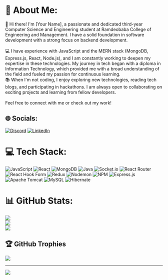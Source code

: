 # 💫 About Me:
👋 Hi there! I'm [Your Name], a passionate and dedicated third-year Computer Science and Engineering student at Ramdeobaba College of Engineering and Management. I have a solid foundation in software development with a strong focus on backend development.<br><br>💻 I have experience with JavaScript and the MERN stack (MongoDB, Express.js, React, Node.js), and I am constantly working to deepen my expertise in these technologies. My journey in tech began with a diploma in Information Technology, which provided me with a broad understanding of the field and fueled my passion for continuous learning.<br>📚 When I'm not coding, I enjoy exploring new technologies, reading tech blogs, and participating in hackathons. I am always open to collaborating on exciting projects and learning from fellow developers.<br><br>Feel free to connect with me or check out my work!


## 🌐 Socials:
[![Discord](https://img.shields.io/badge/Discord-%237289DA.svg?logo=discord&logoColor=white)](https://discord.gg/aryan_varma) [![LinkedIn](https://img.shields.io/badge/LinkedIn-%230077B5.svg?logo=linkedin&logoColor=white)](https://linkedin.com/in/aryanvarma2004) 

# 💻 Tech Stack:
![JavaScript](https://img.shields.io/badge/javascript-%23323330.svg?style=for-the-badge&logo=javascript&logoColor=%23F7DF1E) ![React](https://img.shields.io/badge/react-%2320232a.svg?style=for-the-badge&logo=react&logoColor=%2361DAFB) ![MongoDB](https://img.shields.io/badge/MongoDB-%234ea94b.svg?style=for-the-badge&logo=mongodb&logoColor=white) ![Java](https://img.shields.io/badge/java-%23ED8B00.svg?style=for-the-badge&logo=openjdk&logoColor=white) ![Socket.io](https://img.shields.io/badge/Socket.io-black?style=for-the-badge&logo=socket.io&badgeColor=010101) ![React Router](https://img.shields.io/badge/React_Router-CA4245?style=for-the-badge&logo=react-router&logoColor=white) ![React Hook Form](https://img.shields.io/badge/React%20Hook%20Form-%23EC5990.svg?style=for-the-badge&logo=reacthookform&logoColor=white) ![Redux](https://img.shields.io/badge/redux-%23593d88.svg?style=for-the-badge&logo=redux&logoColor=white) ![Nodemon](https://img.shields.io/badge/NODEMON-%23323330.svg?style=for-the-badge&logo=nodemon&logoColor=%BBDEAD) ![NPM](https://img.shields.io/badge/NPM-%23CB3837.svg?style=for-the-badge&logo=npm&logoColor=white) ![Express.js](https://img.shields.io/badge/express.js-%23404d59.svg?style=for-the-badge&logo=express&logoColor=%2361DAFB) ![Apache Tomcat](https://img.shields.io/badge/apache%20tomcat-%23F8DC75.svg?style=for-the-badge&logo=apache-tomcat&logoColor=black) ![MySQL](https://img.shields.io/badge/mysql-4479A1.svg?style=for-the-badge&logo=mysql&logoColor=white) ![Hibernate](https://img.shields.io/badge/Hibernate-59666C?style=for-the-badge&logo=Hibernate&logoColor=white)
# 📊 GitHub Stats:
![](https://github-readme-stats.vercel.app/api?username=AryanVarma2021&theme=dark&hide_border=false&include_all_commits=true&count_private=true)<br/>
![](https://github-readme-streak-stats.herokuapp.com/?user=AryanVarma2021&theme=dark&hide_border=false)<br/>
![](https://github-readme-stats.vercel.app/api/top-langs/?username=AryanVarma2021&theme=dark&hide_border=false&include_all_commits=true&count_private=true&layout=compact)

## 🏆 GitHub Trophies
![](https://github-profile-trophy.vercel.app/?username=AryanVarma2021&theme=radical&no-frame=false&no-bg=true&margin-w=4)

---
[![](https://visitcount.itsvg.in/api?id=AryanVarma2021&icon=0&color=0)](https://visitcount.itsvg.in)

<!-- Proudly created with GPRM ( https://gprm.itsvg.in ) -->
